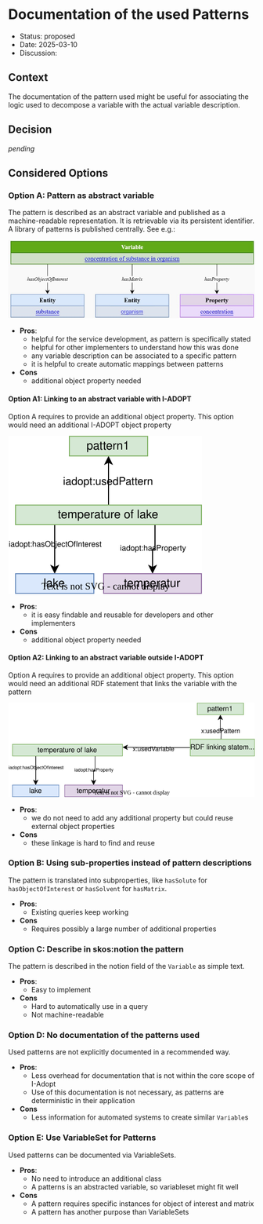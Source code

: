 # Documentation of the used Patterns

* Status:  proposed
* Date: 2025-03-10
* Discussion:

## Context

The documentation of the pattern used might be useful for associating the logic used to decompose a variable with the actual variable description.

## Decision

*pending*

## Considered Options

### Option A: Pattern as abstract variable

The pattern is described as an abstract variable and published as a machine-readable representation.
It is retrievable via its persistent identifier.
A library of patterns is published centrally.
See e.g.:

![description option A](./003/pattern.jpg)

* **Pros**:
  * helpful for the service development, as pattern is specifically stated
  * helpful for other implementers to understand how this was done
  * any variable description can be associated to a specific pattern
  * it is helpful to create automatic mappings between patterns
* **Cons**
  * additional object property needed

#### Option A1: Linking to an abstract variable with I-ADOPT

Option A requires to provide an additional object property. This option would need an additional I-ADOPT object property

![description option A1](./003/option003A1.drawio.svg)

* **Pros**:
  * it is easy findable and reusable for developers and other implementers
* **Cons**
  * additional object property needed
 
 #### Option A2: Linking to an abstract variable outside I-ADOPT

Option A requires to provide an additional object property. This option would need an additional RDF statement that links the variable with the pattern

![description option A2](./003/option003A2.drawio.svg)

* **Pros**:
  * we do not need to add any additional property but could reuse external object properties
* **Cons**
  * these linkage is hard to find and reuse

### Option B: Using sub-properties instead of pattern descriptions

The pattern is translated into subproperties, like `hasSolute` for `hasObjectOfInterest` or `hasSolvent` for `hasMatrix`.

* **Pros**:
  * Existing queries keep working
* **Cons**
  * Requires possibly a large number of additional properties

### Option C: Describe in skos:notion the pattern

The pattern is described in the notion field of the `Variable` as simple text.

* **Pros**:
  * Easy to implement
* **Cons**
  * Hard to automatically use in a query
  * Not machine-readable

### Option D: No documentation of the patterns used

Used patterns are not explicitly documented in a recommended way.

* **Pros**:
  * Less overhead for documentation that is not within the core scope of I-Adopt
  * Use of this documentation is not necessary, as patterns are deterministic in their application
* **Cons**
  * Less information for automated systems to create similar `Variable`s
    
### Option E: Use VariableSet for Patterns

Used patterns can be documented via VariableSets.

* **Pros**:
  * No need to introduce an additional class
  * A patterns is an abstracted variable, so variableset might fit well
* **Cons**
  * A pattern requires specific instances for object of interest and matrix
  * A pattern has another purpose than VariableSets
 

 
 
